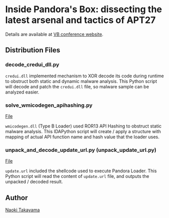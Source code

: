 # Inside Pandora's Box: dissecting the latest arsenal and tactics of APT27

Details are available at [VB conference website](https://www.virusbulletin.com/conference/vb2025/abstracts/inside-pandoras-box-dissecting-latest-arsenal-and-tactics-apt27/).

## Distribution Files

### decode_credui_dll.py

`credui.dll` implemented mechanism to XOR decode its code during runtime to obstruct both static and dynamic malware analysis.
This Python script will decode and patch the `credui.dll` file, so malware sample can be analyzed easier.

### solve_wmicodegen_apihashing.py

[File](./solve_wmicodegen_apihashing.py)

`wmicodegen.dll` (Type B Loader) used ROR13 API Hashing to obstruct static malware analysis.
This IDAPython script will create / apply a structure with mapping of actual API function name and hash value that the loader uses.

### unpack_and_decode_update_url.py (unpack_update_url.py)

[File](./unpack_and_decode_update_url.py)

`update.url` included the shellcode used to execute Pandora Loader.
This Python script will read the content of `update.url` file, and outputs the unpacked / decoded result.

## Author

[Naoki Takayama](https://x.com/mopisec)
